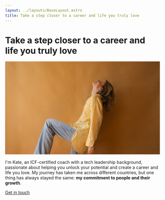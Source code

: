 ```yaml
---
layout: ../layouts/BaseLayout.astro
title: Take a step closer to a career and life you truly love
---
```


# Take a step closer to a career and life you truly love

![Alt text for image](../images/hero.jpg)

I'm Kate, an ICF-certified coach with a tech leadership background, passionate
about helping you unlock your potential and create a career and life you love.
My journey has taken me across different countries, but one thing has always
stayed the same: **my commitment to people and their growth**.

[Get in touch](/contact)
